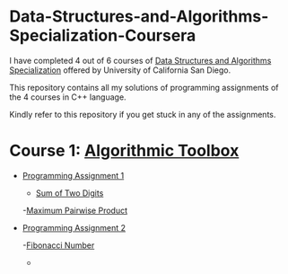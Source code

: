 # Data-Structures-and-Algorithms-Specialization-Coursera

I have completed 4 out of 6 courses of [Data Structures and Algorithms Specialization](https://www.coursera.org/specializations/data-structures-algorithms) offered by University of California San Diego.

This repository contains all my solutions of programming assignments of the 4 courses in C++ language.

Kindly refer to this repository if you get stuck in any of the assignments.

# Course 1: [Algorithmic Toolbox](https://www.coursera.org/learn/algorithmic-toolbox?specialization=data-structures-algorithms)

- [Programming Assignment 1](https://github.com/18Pranjul/Data-Structures-and-Algorithms-Specialization-Coursera/blob/master/Algorithmic%20Tool%20Box/week1_programming_challenges/week1_programming_challenges.pdf)
  
  - [Sum of Two Digits](https://github.com/18Pranjul/Data-Structures-and-Algorithms-Specialization-Coursera/blob/master/Algorithmic%20Tool%20Box/week1_programming_challenges/1_sum_of_two_digits/Sum.cpp)
  
  -[Maximum Pairwise Product](https://github.com/18Pranjul/Data-Structures-and-Algorithms-Specialization-Coursera/blob/master/Algorithmic%20Tool%20Box/week1_programming_challenges/2_maximum_pairwise_product/max_pairwise_product.cpp)
  
- [Programming Assignment 2](https://github.com/18Pranjul/Data-Structures-and-Algorithms-Specialization-Coursera/blob/master/Algorithmic%20Tool%20Box/week2_algorithmic_warmup/week2_algorithmic_warmup.pdf)

  -[Fibonacci Number](https://github.com/18Pranjul/Data-Structures-and-Algorithms-Specialization-Coursera/blob/master/Algorithmic%20Tool%20Box/week2_algorithmic_warmup/1_fibonacci_number/Fibo.cpp)
  
  -



